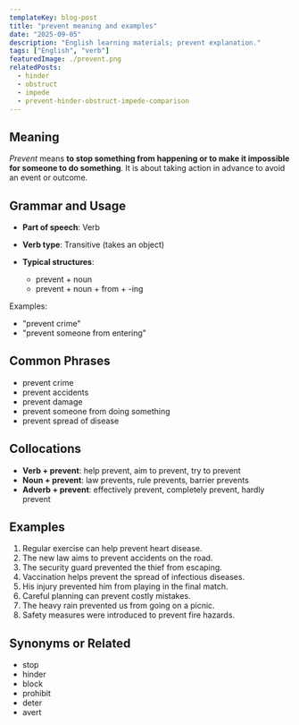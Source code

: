 ```yaml
---
templateKey: blog-post
title: "prevent meaning and examples"
date: "2025-09-05"
description: "English learning materials; prevent explanation."
tags: ["English", "verb"]
featuredImage: ./prevent.png
relatedPosts:
  - hinder
  - obstruct
  - impede
  - prevent-hinder-obstruct-impede-comparison
---
```


## Meaning

_Prevent_ means **to stop something from happening or to make it impossible for someone to do something**. It is about taking action in advance to avoid an event or outcome.

## Grammar and Usage

- **Part of speech**: Verb
- **Verb type**: Transitive (takes an object)
- **Typical structures**:

  - prevent + noun
  - prevent + noun + from + -ing

Examples:

- "prevent crime"
- "prevent someone from entering"

## Common Phrases

- prevent crime
- prevent accidents
- prevent damage
- prevent someone from doing something
- prevent spread of disease

## Collocations

- **Verb + prevent**: help prevent, aim to prevent, try to prevent
- **Noun + prevent**: law prevents, rule prevents, barrier prevents
- **Adverb + prevent**: effectively prevent, completely prevent, hardly prevent

## Examples

1. Regular exercise can help prevent heart disease.
2. The new law aims to prevent accidents on the road.
3. The security guard prevented the thief from escaping.
4. Vaccination helps prevent the spread of infectious diseases.
5. His injury prevented him from playing in the final match.
6. Careful planning can prevent costly mistakes.
7. The heavy rain prevented us from going on a picnic.
8. Safety measures were introduced to prevent fire hazards.

## Synonyms or Related

- stop
- hinder
- block
- prohibit
- deter
- avert
